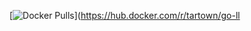 [![Docker Pulls](https://img.shields.io/docker/pulls/tartown/go-llama-telegram-helper)](https://hub.docker.com/r/tartown/go-ll